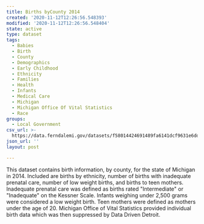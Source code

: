 ```yaml
---
title: Births byCounty 2014
created: '2020-11-12T12:26:56.548393'
modified: '2020-11-12T12:26:56.548404'
state: active
type: dataset
tags:
  - Babies
  - Birth
  - County
  - Demographics
  - Early Childhood
  - Ethnicity
  - Families
  - Health
  - Infants
  - Medical Care
  - Michigan
  - Michigan Office Of Vital Statistics
  - Race
groups:
  - Local Government
csv_url: >-
  https://data.ferndalemi.gov/datasets/f58014424691489fa6141dcf9631e6dd_0.csv?outSR=%7B%22latestWkid%22%3A2898%2C%22wkid%22%3A2898%7D
json_url: ''
layout: post

---
```

This dataset contains birth information, by county, for the state of Michigan in 2014. Included are births by ethnicity, number of births with inadequate prenatal care, number of low weight births, and births to teen mothers. Inadequate prenatal care was defined as births rated &quot;Intermediate&quot; or &quot;Inadequate&quot; on the Kessner Scale. Infants weighing under 2,500 grams were considered a low weight birth. Teen mothers were defined as mothers under the age of 20. Michigan Office of Vital Statistics provided individual birth data which was then suppressed by Data Driven Detroit.
